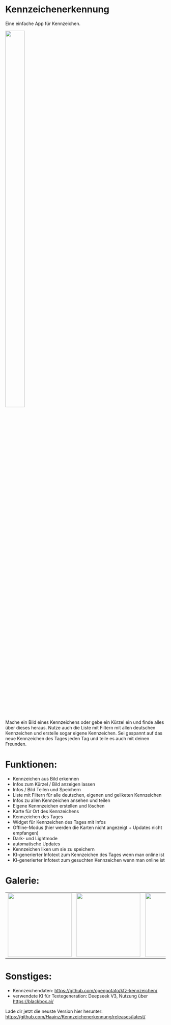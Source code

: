 # Kennzeichenerkennung
Eine einfache App für Kennzeichen.

<div style="flex: 0 0 auto; width: 200px;">
    <img src="https://github.com/user-attachments/assets/3d71fc9f-b215-4b22-8689-1dad96f5cd53" style="width: 55%; height: auto;">
</div>

Mache ein Bild eines Kennzeichens oder gebe ein Kürzel ein und finde alles über dieses heraus. Nutze auch die Liste mit Filtern mit allen deutschen Kennzeichen und erstelle sogar eigene Kennzeichen. Sei gespannt auf das neue Kennzeichen des Tages jeden Tag und teile es auch mit deinen Freunden.


# Funktionen:
- Kennzeichen aus Bild erkennen
- Infos zum Kürzel / Bild anzeigen lassen
- Infos / Bild Teilen und Speichern
- Liste mit Filtern für alle deutschen, eigenen und geliketen Kennzeichen
- Infos zu allen Kennzeichen ansehen und teilen
- Eigene Kennnzeichen erstellen und löschen
- Karte für Ort des Kennzeichens
- Kennzeichen des Tages
- Widget für Kennzeichen des Tages mit Infos
- Offline-Modus (hier werden die Karten nicht angezeigt + Updates nicht empfangen)
- Dark- und Lightmode
- automatische Updates
- Kennzeichen liken um sie zu speichern
- KI-generierter Infotext zum Kennzeichen des Tages wenn man online ist
- KI-generierter Infotext zum gesuchten Kennzeichen wenn man online ist


# Galerie:
<table>
  <tr>
    <td><img src="https://github.com/user-attachments/assets/afc2a096-3c26-4507-9aac-6fcd0d5d7374" width="200"></td>
    <td><img src="https://github.com/user-attachments/assets/3b017ad2-f7dd-4d9f-a46e-75c244b9710f" width="200"></td>
    <td><img src="https://github.com/user-attachments/assets/e66005a7-8af2-486a-8ee4-278b3bd64547" width="200"></td>
    <td><img src="https://github.com/user-attachments/assets/9f46a537-f3ce-4509-ad61-2006bfdadba6" width="200"></td>
    <td><img src="https://github.com/user-attachments/assets/1bc4c328-461f-438a-b5d5-314a1f3749d3" width="200"></td>
  </tr>
</table>


# Sonstiges:
- Kennzeichendaten: https://github.com/openpotato/kfz-kennzeichen/
- verwendete KI für Textegeneration: Deepseek V3, Nutzung über https://blackbox.ai/

    
Lade dir jetzt die neuste Version hier herunter: https://github.com/Haainz/Kennzeichenerkennung/releases/latest/
